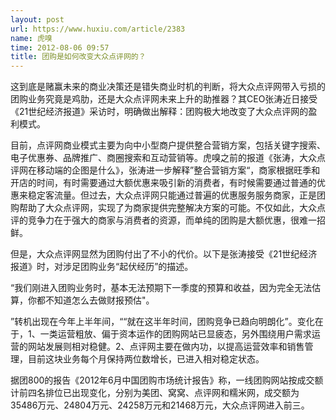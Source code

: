 ```yaml
---
layout: post
url: https://www.huxiu.com/article/2383
name: 虎嗅
time: 2012-08-06 09:57
title: 团购是如何改变大众点评网的？
---
```

这到底是赌赢未来的商业决策还是错失商业时机的判断，将大众点评网带入亏损的团购业务究竟是鸡肋，还是大众点评网未来上升的助推器？其CEO张涛近日接受《21世纪经济报道》采访时，明确做出解释：团购极大地改变了大众点评网的盈利模式。

目前，点评网商业模式主要为向中小型商户提供整合营销方案，包括关键字搜索、电子优惠券、品牌推广、商圈搜索和互动营销等。虎嗅之前的报道《张涛，大众点评网在移动端的企图是什么》，张涛进一步解释”整合营销方案“，商家根据旺季和开店的时间，有时需要通过大额优惠来吸引新的消费者，有时候需要通过普通的优惠来稳定客流量。但过去，大众点评网只能通过普遍的优惠服务服务商家，正是团购帮助了大众点评网，实现了为商家提供完整解决方案的可能。不仅如此，大众点评的竞争力在于强大的商家与消费者的资源，而单纯的团购是大额优惠，很难一招鲜。

但是，大众点评网显然为团购付出了不小的代价。以下是张涛接受《21世纪经济报道》时，对涉足团购业务“起伏经历”的描述。

“我们刚进入团购业务时，基本无法预期下一季度的预算和收益，因为完全无法估算，你都不知道怎么去做财报预估"。

”转机出现在今年上半年间，““就在这半年时间，团购竞争已趋向明朗化”。变化在于，1、一类运营粗放、偏于资本运作的团购网站已显疲态，另外围绕用户需求运营的网站发展则相对稳健。2、点评网主要在做内功，以提高运营效率和销售管理，目前这块业务每个月保持两位数增长，已进入相对稳定状态。

据团800的报告《2012年6月中国团购市场统计报告》称，一线团购网站按成交额计前四名排位已出现变化，分别为美团、窝窝、点评网和糯米网，成交额为35486万元、24804万元、24258万元和21468万元，大众点评网进入前三。

